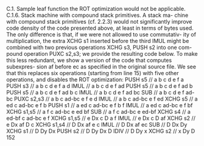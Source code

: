 C.1. Sample leaf function
the ROT optimization would not be applicable.
C.1.6. Stack machine with compound stack primitives. A stack ma-
chine with compound stack primitives (cf. 2.2.3) would not significantly
improve code density of the code presented above, at least in terms of bytes
used. The only difference is that, if we were not allowed to use commutativ-
ity of multiplication, the extra XCHG s1 inserted before the third IMUL might
be combined with two previous operations XCHG s3, PUSH s2 into one com-
pound operation PUXC s2,s3; we provide the resulting code below. To make
this less redundant, we show a version of the code that computes subexpres-
sion af before ec as specified in the original source file. We see that this
replaces six operations (starting from line 15) with five other operations, and
disables the ROT optimization:
PUSH s5 // a b c d e f a
PUSH s3 // a b c d e f a d
IMUL // a b c d e f ad
PUSH s5 // a b c d e f ad b
PUSH s5 // a b c d e f ad b c
IMUL // a b c d e f ad bc
SUB // a b c d e f ad-bc
PUXC s2,s3 // a b c ad-bc e f e d
IMUL // a b c ad-bc e f ed
XCHG s5 // a ed c ad-bc e f b
PUSH s1 // a ed c ad-bc e f b f
IMUL // a ed c ad-bc e f bf
XCHG s1,s5 // a f c ad-bc e ed bf
SUB // a f c ad-bc e ed-bf
XCHG s4 // a ed-bf c ad-bc e f
XCHG s1,s5 // e Dx c D a f
IMUL // e Dx c D af
XCHG s2 // e Dx af D c
XCHG s1,s4 // D Dx af e c
IMUL // D Dx af ec
SUB // D Dx Dy
XCHG s1 // D Dy Dx
PUSH s2 // D Dy Dx D
IDIV // D Dy x
XCHG s2 // x Dy D
152

